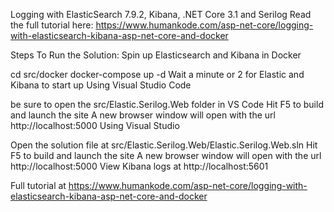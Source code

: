 Logging with ElasticSearch 7.9.2, Kibana, .NET Core 3.1 and Serilog
Read the full tutorial here: https://www.humankode.com/asp-net-core/logging-with-elasticsearch-kibana-asp-net-core-and-docker

Steps To Run the Solution:
Spin up Elasticsearch and Kibana in Docker

cd src/docker
docker-compose up -d
Wait a minute or 2 for Elastic and Kibana to start up
Using Visual Studio Code

be sure to open the src/Elastic.Serilog.Web folder in VS Code
Hit F5 to build and launch the site
A new browser window will open with the url http://localhost:5000
Using Visual Studio

Open the solution file at src/Elastic.Serilog.Web/Elastic.Serilog.Web.sln
Hit F5 to build and launch the site
A new browser window will open with the url http://localhost:5000
View Kibana logs at http://localhost:5601

Full tutorial at https://www.humankode.com/asp-net-core/logging-with-elasticsearch-kibana-asp-net-core-and-docker
